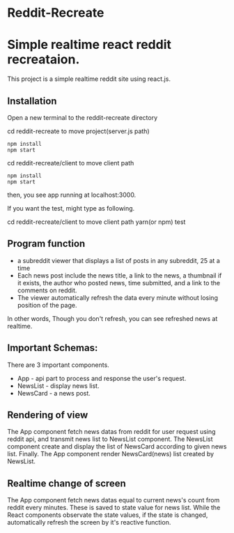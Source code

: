# Reddit-Recreate
# Simple realtime react reddit recreataion.

This project is a simple realtime reddit site using react.js.

## Installation

Open a new terminal to the reddit-recreate directory

cd reddit-recreate to move project(server.js path)

```
npm install
npm start
```

cd reddit-recreate/client to move client path

```
npm install
npm start
```

then, you see app running at localhost:3000.

If you want the test, might type as following.

cd reddit-recreate/client to move client path
yarn(or npm) test


## Program function

 - a subreddit viewer that displays a list of posts in any subreddit, 25 at a time
 - Each news post include the news title, a link to the news, a thumbnail if it exists,
the author who posted news, time submitted, and a link to the comments on reddit.
 - The viewer automatically refresh the data every minute without losing
position of the page.

In other words, Though you don't refresh, you can see refreshed news at realtime. 

## Important Schemas:
There are 3 important components.
  - App - api part to process and response the user's request.
  - NewsList - display news list.
  - NewsCard - a news post.
 
## Rendering of view
The App component fetch news datas from reddit for user request using reddit api, and transmit news list to NewsList component.
The NewsList component create and display the list of NewsCard according to given news list.
Finally. The App component render NewsCard(news) list created by NewsList.

## Realtime change of screen
The App component fetch news datas equal to current news's count from reddit every minutes.
These is saved to state value for news list.
While the React components observate the state values, if the state is changed,  automatically refresh the screen by it's reactive function.
